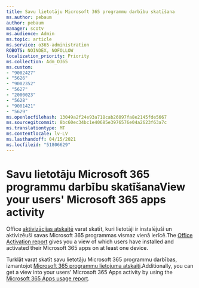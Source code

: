 ```yaml
---
title: Savu lietotāju Microsoft 365 programmu darbību skatīšana
ms.author: pebaum
author: pebaum
manager: scotv
ms.audience: Admin
ms.topic: article
ms.service: o365-administration
ROBOTS: NOINDEX, NOFOLLOW
localization_priority: Priority
ms.collection: Adm_O365
ms.custom:
- "9002427"
- "5626"
- "9002352"
- "5627"
- "2000023"
- "5628"
- "9001421"
- "5629"
ms.openlocfilehash: 13049a2f24e93a718cab26097fa8e2145fde5667
ms.sourcegitcommit: 8bc60ec34bc1e40685e3976576e04a2623f63a7c
ms.translationtype: MT
ms.contentlocale: lv-LV
ms.lasthandoff: 04/15/2021
ms.locfileid: "51806629"
---
```

# <a name="view-your-users-microsoft-365-apps-activity"></a><span data-ttu-id="bb033-102">Savu lietotāju Microsoft 365 programmu darbību skatīšana</span><span class="sxs-lookup"><span data-stu-id="bb033-102">View your users' Microsoft 365 apps activity</span></span>

<span data-ttu-id="bb033-103">Office [aktivizācijas atskaitē](https://docs.microsoft.com/microsoft-365/admin/activity-reports/microsoft-office-activations?view=o365-worldwide) varat skatīt, kuri lietotāji ir instalējuši un aktivizēuši savas Microsoft 365 programmas vismaz vienā ierīcē.</span><span class="sxs-lookup"><span data-stu-id="bb033-103">The [Office Activation report](https://docs.microsoft.com/microsoft-365/admin/activity-reports/microsoft-office-activations?view=o365-worldwide) gives you a view of which users have installed and activated their Microsoft 365 apps on at least one device.</span></span>

<span data-ttu-id="bb033-104">Turklāt varat skatīt savu lietotāju Microsoft 365 programmu darbības, izmantojot [Microsoft 365 programmu lietojuma atskaiti](https://docs.microsoft.com/microsoft-365/admin/activity-reports/microsoft365-apps-usage?view=o365-worldwide).</span><span class="sxs-lookup"><span data-stu-id="bb033-104">Additionally, you can get a view into your users' Microsoft 365 Apps activity by using the [Microsoft 365 Apps usage report](https://docs.microsoft.com/microsoft-365/admin/activity-reports/microsoft365-apps-usage?view=o365-worldwide).</span></span>

